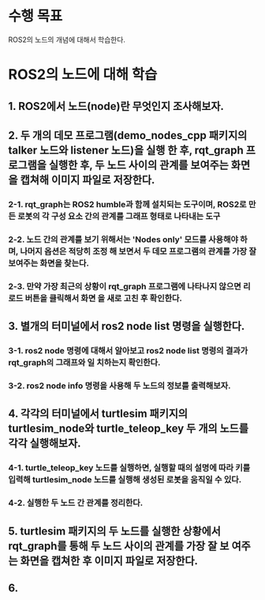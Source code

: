 # 수행 목표
ROS2의 노드의 개념에 대해서 학습한다.

# ROS2의 노드에 대해 학습
## 1. ROS2에서 노드(node)란 무엇인지 조사해보자.
## 2. 두 개의 데모 프로그램(demo_nodes_cpp 패키지의 talker 노드와 listener 노드)을 실행 한 후, rqt_graph 프로그램을 실행한 후, 두 노드 사이의 관계를 보여주는 화면을 캡쳐해 이미지 파일로 저장한다.

### 2-1. rqt_graph는 ROS2 humble과 함께 설치되는 도구이며, ROS2로 만든 로봇의 각 구성 요소 간의 관계를 그래프 형태로 나타내는 도구
### 2-2. 노드 간의 관계를 보기 위해서는 'Nodes only' 모드를 사용해야 하며, 나머지 옵션은 적당히 조정 해 보면서 두 데모 프로그램의 관계를 가장 잘 보여주는 화면을 찾는다.
### 2-3. 만약 가장 최근의 상황이 rqt_graph 프로그램에 나타나지 않으면 리로드 버튼을 클릭해서 화면 을 새로 고친 후 확인한다.

## 3. 별개의 터미널에서 ros2 node list 명령을 실행한다.
### 3-1. ros2 node 명령에 대해서 알아보고 ros2 node list 명령의 결과가 rqt_graph의 그래프와 일 치하는지 확인한다.
### 3-2. ros2 node info 명령을 사용해 두 노드의 정보를 출력해보자.

## 4. 각각의 터미널에서 turtlesim 패키지의 turtlesim_node와 turtle_teleop_key 두 개의 노드를 각각 실행해보자.
### 4-1. turtle_teleop_key 노드를 실행하면, 실행할 때의 설명에 따라 키를 입력해 turtlesim_node 노드를 실행해 생성된 로봇을 움직일 수 있다.
### 4-2. 실행한 두 노드 간 관계를 정리한다.

## 5. turtlesim 패키지의 두 노드를 실행한 상황에서 rqt_graph를 통해 두 노드 사이의 관계를 가장 잘 보 여주는 화면을 캡쳐한 후 이미지 파일로 저장한다.

## 6. 
